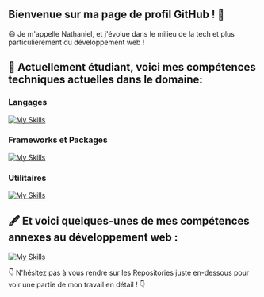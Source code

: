 ## Bienvenue sur ma page de profil GitHub ! 👋

😄 Je m'appelle Nathaniel, et j'évolue dans le milieu de la tech et plus particulièrement du développement web !

## 📝 Actuellement étudiant, voici mes compétences techniques actuelles dans le domaine:

### Langages

[![My Skills](https://skillicons.dev/icons?i=html,css,sass,js,ts,php,py,md)](https://skillicons.dev)

### Frameworks et Packages

[![My Skills](https://skillicons.dev/icons?i=bootstrap,tailwind,nodejs,npm,express,angular,react,nextjs,laravel,symfony,django,wordpress)](https://skillicons.dev)

### Utilitaires

[![My Skills](https://skillicons.dev/icons?i=docker,git,github,bitbucket,bash,linux,mongodb,mysql,phpstorm,webstorm,vscode)](https://skillicons.dev)

## 🖋 Et voici quelques-unes de mes compétences annexes au développement web :

[![My Skills](https://skillicons.dev/icons?i=discord,figma,pr,ps,ai,notion,obsidian)](https://skillicons.dev)

👇 N'hésitez pas à vous rendre sur les Repositories juste en-dessous pour voir une partie de mon travail en détail ! 👇
